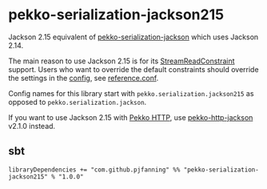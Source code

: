 # pekko-serialization-jackson215

Jackson 2.15 equivalent of [pekko-serialization-jackson](https://pekko.apache.org/docs/pekko/current/serialization-jackson.html) which uses Jackson 2.14.

The main reason to use Jackson 2.15 is for its [StreamReadConstraint](https://www.javadoc.io/static/com.fasterxml.jackson.core/jackson-core/2.15.2/com/fasterxml/jackson/core/StreamReadConstraints.html) support. Users who want to override the default constraints should override the settings in the [config](https://github.com/lightbend/config), see [reference.conf](https://github.com/pjfanning/pekko-serialization-jackson215/blob/main/src/main/resources/reference.conf).

Config names for this library start with `pekko.serialization.jackson215` as opposed to `pekko.serialization.jackson`.

If you want to use Jackson 2.15 with [Pekko HTTP](https://pekko.apache.org/docs/pekko-http/current), use [pekko-http-jackson](https://github.com/pjfanning/pekko-http-json) v2.1.0 instead.

## sbt

```
libraryDependencies += "com.github.pjfanning" %% "pekko-serialization-jackson215" % "1.0.0"
```

